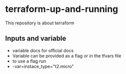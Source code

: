 # terraform-up-and-running
This repository is about terraform 
## Inputs and variable
- variable docs for official docs
- Variable can be provided as a flag or in the tfvars file
- to use a flag run
 - -var=instace_type="t2.micro"